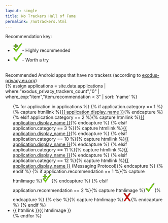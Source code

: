```yaml
---
layout: single
title: No Trackers Hall of Fame
permalink: /notrackers.html
---
```

Recommendation key:<br>
<ul>
  <li><img src="images/checkmarkplus.gif">- Highly recommended</li>
  <li><img src="images/checkmark.gif">- Worth a try</li>
</ul>
<br>
Recommended Android apps that have no trackers (according to <a href="https://exodus-privacy.eu.org/page/what/">exodus-privacy.eu.org</a>)
<br>
{% assign applications = site.data.applications | where:"exodus_privacy_trackers_count","0" |  where_exp:"item","item.recommendation < 3" | sort: 'name' %}
<ul>
{% for application in applications %}
{% if application.category == 1 %}{% capture htmllink %}<a href="{{ site.baseurl }}{% link p2papps.md %}#{{ application.name }}">{{ application.display_name }}</a>{% endcapture %}
{% elsif application.category == 2 %}{% capture htmllink %}<a href="{{ site.baseurl }}{% link centralizedapps.md %}#{{ application.name }}">{{ application.display_name }}</a>{% endcapture %}
{% elsif application.category == 3 %}{% capture htmllink %}<a href="{{ site.baseurl }}{% link decentralizedapps.md %}#{{ application.name }}">{{ application.display_name }}</a>{% endcapture %}
{% elsif application.category == 10 %}{% capture htmllink %}<a href="{{ site.baseurl }}{% link rejectedapps.md %}#{{ application.name }}">{{ application.display_name }}</a>{% endcapture %}
{% elsif application.category == 11 %}{% capture htmllink %}<a href="{{ site.baseurl }}{% link rejectedapps.md %}#{{ application.name }}">{{ application.display_name }}</a>{% endcapture %}
{% elsif application.category == 12 %}{% capture htmllink %}<a href="{{ site.baseurl }}{% link protocols.md %}#{{ application.name }}">{{ application.display_name }}</a> (Messaging Protocol){% endcapture %}
{% endif %}
{% if application.recommendation == 1 %}{% capture htmlimage %}<img src="images/checkmarkplus.gif">{% endcapture %}
{% elsif application.recommendation == 2 %}{% capture htmlimage %}<img src="images/checkmark.gif">{% endcapture %}
{% else %}{% capture htmlimage %}<img src="images/x.gif">{% endcapture %}
{% endif %}
<li>{{ htmllink }}{{ htmlimage }}</li>
{% endfor %}
</ul>
